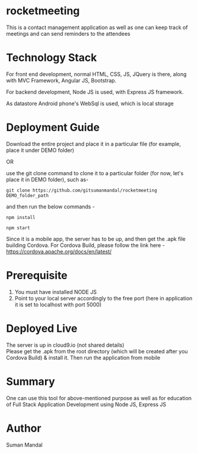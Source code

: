 # rocketmeeting
This is a contact management application as well as one can keep track of meetings and can send reminders to the attendees 

# Technology Stack
For front end development, normal HTML, CSS, JS, JQuery is there, along with MVC Framework, Angular JS, Bootstrap.

For backend development, Node JS is used, with Express JS framework.

As datastore Android phone's WebSql is used, which is local storage

# Deployment Guide
Download the entire project and place it in a particular file (for example, place it under DEMO folder)

OR

use the git clone command to clone it to a particular folder (for now, let's place it in DEMO folder), such as-

`git clone https://github.com/gitsumanmandal/rocketmeeting DEMO_folder_path`

and then run the below commands -

`npm install`

`npm start`

Since it is a mobile app, the server has to be up, and then get the .apk file building Cordova.
For Cordova Build, please follow the link here - https://cordova.apache.org/docs/en/latest/

# Prerequisite
1. You must have installed NODE JS
2. Point to your local server accordingly to the free port (here in application it is set to localhost with port 5000)

# Deployed Live
The server is up in cloud9.io (not shared details) <br/>
Please get the .apk from the root directory (which will be created after you Cordova Build) & install it. Then run the application from mobile

# Summary
One can use this tool for above-mentioned purpose as well as for education of Full Stack Application Development using Node JS, Express JS

# Author
Suman Mandal
